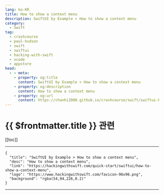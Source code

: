 ```yaml
---
lang: ko-KR
title: How to show a context menu
description: SwiftUI by Example > How to show a context menu
category:
  - Swift
tag: 
  - crashcourse
  - paul-hudson
  - swift
  - swiftui
  - hacking-with-swift
  - xcode
  - appstore
head:
  - - meta:
    - property: og:title
      content: SwiftUI by Example > How to show a context menu
    - property: og:description
      content: How to show a context menu
    - property: og:url
      content: https://chanhi2000.github.io/crashcourse/swift/swiftui-by-example/14-alerts-and-menus/how-to-show-a-context-menu.html
---
```


# {{ $frontmatter.title }} 관련

[[toc]]

---

```component VPCard
{
  "title": "SwiftUI by Example > How to show a context menu",
  "desc": "How to show a context menu",
  "link": "https://hackingwithswift.com/quick-start/swiftui/how-to-show-a-context-menu",
  "logo": "https://www.hackingwithswift.com/favicon-96x96.png",
  "background": "rgba(54,94,226,0.2)"
}
```

---

<TagLinks />